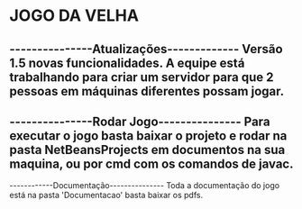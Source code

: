 # JOGO DA VELHA
---------------Atualizações-------------
Versão 1.5 novas funcionalidades.
A equipe está trabalhando para criar um servidor para que 2 pessoas em máquinas diferentes possam jogar.
----------------------------------------
---------------Rodar Jogo---------------
Para executar o jogo basta baixar o projeto e rodar na pasta NetBeansProjects em documentos na sua maquina, ou por cmd com os comandos de javac.
---------------------------------------
------------Documentação---------------
Toda a documentação do jogo está na pasta 'Documentacao' basta baixar os pdfs. 
